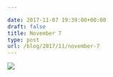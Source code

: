```yaml
---

date: 2017-11-07 19:39:00+00:00
draft: false
title: November 7
type: post
url: /blog/2017/11/november-7
---
```




  
![](/images/2017-11-07-201711november-7/IMG_2679.jpg)

  


